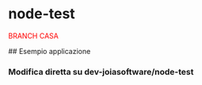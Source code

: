 # node-test
<p style="color:red">BRANCH CASA</p>
## Esempio applicazione 

### Modifica diretta su dev-joiasoftware/node-test

